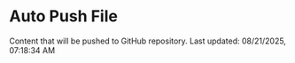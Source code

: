 # Auto Push File

Content that will be pushed to GitHub repository.
Last updated: 08/21/2025, 07:18:34 AM